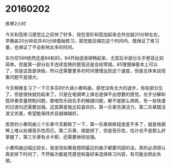 # 20160202

练琴2小时

今天和弦练习感觉比之前快了好多，现在音阶和弦加起来总共也就20分钟左右，早晚各20分钟总共40分钟基础练习，感觉能压缩在这个时间内，既保证了练习量，也保证了不会影响太多的时间。

车尔尼599依然还是84和85，84开始逐渐顺畅起来，尤其后半部分左手琶音比较简单，但是第一部分右手连续变换的琶音还是会经常错。85慢慢弹基本上可以了，但是这首是快板，所以还需要更多的时间慢慢达到这个速度，但是总体来说视奏问题不是很大。

今天稍微复习了一下贝多芬的f大调小奏鸣曲，感觉没有太大的退步，有些部分忘了，但是很快就捡起来了。只是在电钢琴上弹总是弹不出想要的感觉。左手分解和弦伴奏音量控制问题，歌唱性乐段右手的触键问题，都不是那么熟练，有一些快速的过渡句还需要加强。这首算是我比较喜欢的，第一乐章充满活力，第二乐章既活泼又优美，希望能保持并且越弹越好。

库劳的小奏鸣曲三个乐章今天都练了一下，第一乐章熟练程度差不多了，就是电钢琴上难以处理音乐性而已。第二乐章，顺是顺了，但是音乐性，估计也不是那么好掌握了。第三乐章有点卡顿，还需要继续加强。

小奏鸣曲边幅比较长，我发现如果我想把最近的曲子都要巩固的话，真的必须得认真安排下时间了，不然每次都是凭感觉和喜好来选择练习内容，有可能会顾此失彼。